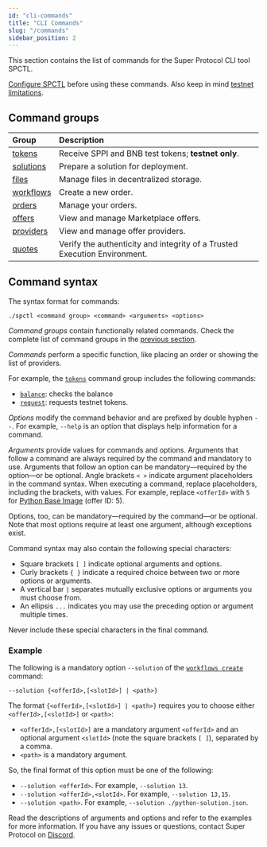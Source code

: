 ```yaml
---
id: "cli-commands"
title: "CLI Commands"
slug: "/commands"
sidebar_position: 2
---
```


This section contains the list of commands for the Super Protocol CLI tool SPCTL.

[Configure SPCTL](/cli) before using these commands. Also keep in mind [testnet limitations](/marketplace/limitations).

## Command groups

| **Group** | **Description** |
| :- | :- |
| [tokens](/cli/commands/tokens) | Receive SPPI and BNB test tokens; **testnet only**. |
| [solutions](/cli/commands/solutions) | Prepare a solution for deployment. |
| [files](/cli/commands/files) | Manage files in decentralized storage. |
| [workflows](/cli/commands/workflows) | Create a new order. |
| [orders](/cli/commands/orders) | Manage your orders. |
| [offers](/cli/commands/offers) | View and manage Marketplace offers. |
| [providers](/cli/commands/providers) | View and manage offer providers. |
| [quotes](/cli/commands/quotes) | Verify the authenticity and integrity of a <a id="tee"><span className="dashed-underline">Trusted Execution Environment</span></a>. |

## Command syntax

The syntax format for commands:

```
./spctl <command group> <command> <arguments> <options>
```

_Command groups_ contain functionally related commands. Check the complete list of command groups in the [previous section](/cli/commands#command-groups).

_Commands_ perform a specific function, like placing an order or showing the list of providers.

For example, the [`tokens`](/cli/commands/tokens) command group includes the following commands:
- [`balance`](/cli/commands/tokens/balance): checks the balance
- [`request`](/cli/commands/tokens/request): requests testnet tokens.

_Options_ modify the command behavior and are prefixed by double hyphen `--`. For example, `--help` is an option that displays help information for a command.

_Arguments_ provide values for commands and options. Arguments that follow a command are always required by the command and mandatory to use. Arguments that follow an option can be mandatory—required by the option—or be optional. Angle brackets `< >` indicate argument placeholders in the command syntax. When executing a command, replace placeholders, including the brackets, with values. For example, replace `<offerId>` with `5` for [Python Base Image](https://marketplace.superprotocol.com/?offer=offerId%3D5) (offer ID: 5).

Options, too, can be mandatory—required by the command—or be optional. Note that most options require at least one argument, although exceptions exist.

Command syntax may also contain the following special characters:

- Square brackets `[ ]` indicate optional arguments and options.
- Curly brackets `{ }` indicate a required choice between two or more options or arguments.
- A vertical bar `|` separates mutually exclusive options or arguments you must choose from.
- An ellipsis `...` indicates you may use the preceding option or argument multiple times.

Never include these special characters in the final command.

### Example

The following is a mandatory option `--solution` of the [`workflows create`](/cli/commands/workflows/create) command:

```
--solution {<offerId>,[<slotId>] | <path>}
```

The format `{<offerId>,[<slotId>] | <path>}` requires you to choose either `<offerId>,[<slotId>]` or `<path>`:
- `<offerId>,[<slotId>]` are a mandatory argument `<offerId>` and an optional argument `<slotId>` (note the square brackets `[ ]`), separated by a comma.
- `<path>` is a mandatory argument.

So, the final format of this option must be one of the following:
- `--solution <offerId>`. For example, `--solution 13`.
- `--solution <offerId>,<slotId>`. For example, `--solution 13,15`.
- `--solution <path>`. For example, `--solution ./python-solution.json`.

Read the descriptions of arguments and options and refer to the examples for more information. If you have any issues or questions, contact Super Protocol on [Discord](https://discord.gg/superprotocol).